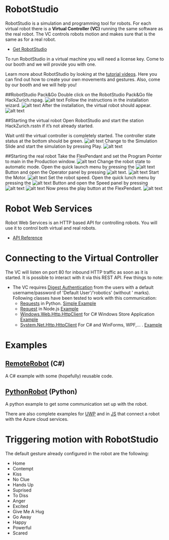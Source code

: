 
# RobotStudio
RobotStudio is a simulation and programming tool for robots. For each virtual robot there is a **Virtual Controller (VC)** running the same software as the real robot. The VC controls robots motion and makes sure that is the same as for a real robot.

   * [Get RobotStudio](http://new.abb.com/products/robotics/robotstudio/downloads)
   
To run RobotStudio in a virtual machine you will need a license key. Come to our booth and we will provide you with one.

Learn more about RobotStudio by looking at the [tutorial videos](http://new.abb.com/products/robotics/robotstudio/tutorials). Here you can find out how to create your own movements and gestures. Also, come by our booth and we will help you!

##RobotStudio Pack&Go
Double click on the RobotStudio Pack&Go file HackZurich.rspag.
![alt text](image/1.png)
Follow the instructions in the installation wizard.
![alt text](image/2.png)
After the installation, the virtual robot should appear.
![alt text](image/3.png)

##Starting the virtual robot
Open RobotStudio and start the station HackZurich.rsstn if it’s not already started.

Wait until the virtual controller is completely started. The controller state status at the bottom should be green.
![alt text](image/4.png)
Change to the Simulation Slide and start the simulation by pressing Play.
![alt text](image/5.png)

##Starting the real robot
Take the FlexPendant and set the Program Pointer to main in the Production window.
![alt text](image/6.png)
Change the robot state to automatic mode. Open the quick launch menu by pressing the ![alt text](image/12.png) Button and open the Operator panel by pressing ![alt text](image/11.png).
![alt text](image/7.png)
Start the Motor.
![alt text](image/8.png)
Set the robot speed. Open the quick lunch menu by pressing the ![alt text](image/12.png)  Button and open the Speed panel by pressing ![alt text](image/12.png)
![alt text](image/13.png)
Now press the play button at the FlexPendant.
![alt text](image/9.png)


# Robot Web Services
Robot Web Services is an HTTP based API for controlling robots. You will use it to control both virtual and real robots.

   * [API Reference](http://developercenter.robotstudio.com/blobproxy/devcenter/Robot_Web_Services/html/index.html)

# Connecting to the Virtual Controller
The VC will listen on port 80 for inbound HTTP traffic as soon as it is started. It is possible to interact with it via this REST API. Few things to note:
* The VC requires [Digest Authentication](https://en.wikipedia.org/wiki/Digest_access_authentication) from the users with a default username/password of 'Default User'/'robotics' (without ' marks). Following classes have been tested to work with this communication:
    * [Requests](http://docs.python-requests.org/en/master/#) in Python. [Simple Example](Examples/PythonRobot)
    * [Request](https://www.npmjs.com/package/request) in Node.js [Example](../Misc/Javascript_Electron)
    * [Windows.Web.Http.HttpClient](https://docs.microsoft.com/en-us/uwp/api/windows.web.http.httpclient) for C# Windows Store Application [Example](../Misc/UWP_C#)
    * [System.Net.Http.HttpClient](https://msdn.microsoft.com/en-us/library/system.net.http.httpclient(v=vs.118).aspx) For C# and WinForms, WPF,... . [Example](Examples/RemoteRobot)

# Examples
  ## [RemoteRobot](https://github.com/Mandur/HackZurich2017/tree/master/ABB/Examples/RemoteRobot) (C#)
  A C# example with some (hopefully) reusable code.
  ## [PythonRobot](https://github.com/Mandur/HackZurich2017/tree/master/ABB/Examples/PythonRobot) (Python)
  A python example to get some communication set up with the robot.
  
There are also complete examples for [UWP](https://github.com/Mandur/HackZurich2017/tree/master/Misc/UWP_C%23) and in [JS](https://github.com/Mandur/HackZurich2017/tree/master/Misc/Javascript_Electron) that connect a robot with the Azure cloud services.

# Triggering motion with RobotStudio
The default gesture already configured in the robot are the following: 
* Home 
* Contempt
* Kiss
* No Clue
* Hands Up
* Suprised
* To Diss
* Anger
* Excited
* Give Me A Hug
* Go Away
* Happy
* Powerful
* Scared
